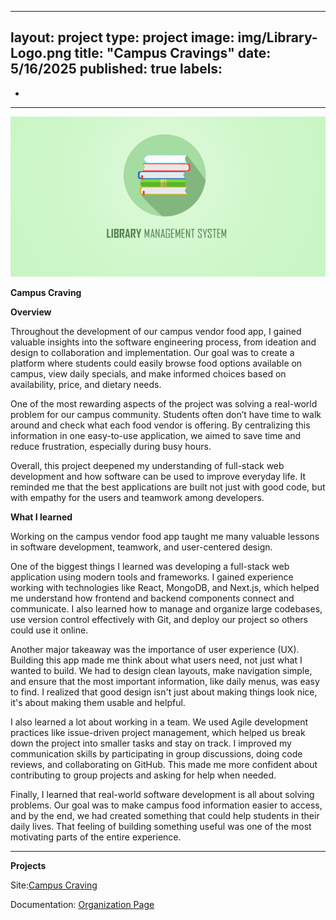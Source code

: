 
---
layout: project
type: project
image: img/Library-Logo.png
title: "Campus Cravings"
date: 5/16/2025
published: true
labels:
  - 
  - 
---

<img class="img-fluid" src="../img/LMS.png">

**Campus Craving**

**Overview**

Throughout the development of our campus vendor food app, I gained valuable insights into the software engineering process, from ideation and design to collaboration and implementation. Our goal was to create a platform where students could easily browse food options available on campus, view daily specials, and make informed choices based on availability, price, and dietary needs.

One of the most rewarding aspects of the project was solving a real-world problem for our campus community. Students often don’t have time to walk around and check what each food vendor is offering. By centralizing this information in one easy-to-use application, we aimed to save time and reduce frustration, especially during busy hours.

Overall, this project deepened my understanding of full-stack web development and how software can be used to improve everyday life. It reminded me that the best applications are built not just with good code, but with empathy for the users and teamwork among developers.

**What I learned**

Working on the campus vendor food app taught me many valuable lessons in software development, teamwork, and user-centered design.

One of the biggest things I learned was developing a full-stack web application using modern tools and frameworks. I gained experience working with technologies like React, MongoDB, and Next.js, which helped me understand how frontend and backend components connect and communicate. I also learned how to manage and organize large codebases, use version control effectively with Git, and deploy our project so others could use it online.

Another major takeaway was the importance of user experience (UX). Building this app made me think about what users need, not just what I wanted to build. We had to design clean layouts, make navigation simple, and ensure that the most important information, like daily menus, was easy to find. I realized that good design isn't just about making things look nice, it's about making them usable and helpful.

I also learned a lot about working in a team. We used Agile development practices like issue-driven project management, which helped us break down the project into smaller tasks and stay on track. I improved my communication skills by participating in group discussions, doing code reviews, and collaborating on GitHub. This made me more confident about contributing to group projects and asking for help when needed.

Finally, I learned that real-world software development is all about solving problems. Our goal was to make campus food information easier to access, and by the end, we had created something that could help students in their daily lives. That feeling of building something useful was one of the most motivating parts of the entire experience.


---

**Projects**

Site:<a href="https://manoa-munchies-nextjs.vercel.app/"><i class="large github icon "></i>Campus Craving</a>

Documentation: <a href="https://live-laugh-lockheed-martin.github.io/"><i class="large github icon "></i>Organization Page</a>
